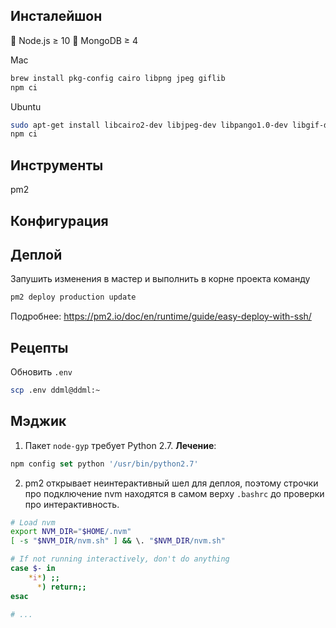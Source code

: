 ## Инсталейшон

🤪 Node.js ≥ 10
👾 MongoDB ≥ 4

Mac

```sh
brew install pkg-config cairo libpng jpeg giflib
npm ci
```

Ubuntu

```sh
sudo apt-get install libcairo2-dev libjpeg-dev libpango1.0-dev libgif-dev build-essential g++
npm ci
```

## Инструменты

pm2

## Конфигурация

## Деплой

Запушить изменения в мастер и выполнить в корне проекта команду

```sh
pm2 deploy production update
```

Подробнее: https://pm2.io/doc/en/runtime/guide/easy-deploy-with-ssh/

## Рецепты

Обновить `.env`

```sh
scp .env ddml@ddml:~
```

## Мэджик

1. Пакет `node-gyp` требует Python 2.7.
   **Лечение**:

```js
npm config set python '/usr/bin/python2.7'
```

2. pm2 открывает неинтерактивный шел для деплоя, поэтому строчки про подключение nvm находятся в самом верху `.bashrc` до проверки про интерактивность.

```sh
# Load nvm
export NVM_DIR="$HOME/.nvm"
[ -s "$NVM_DIR/nvm.sh" ] && \. "$NVM_DIR/nvm.sh"

# If not running interactively, don't do anything
case $- in
    *i*) ;;
      *) return;;
esac

# ...
```
